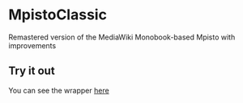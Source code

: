 # MpistoClassic
Remastered version of the MediaWiki Monobook-based Mpisto with improvements
## Try it out
You can see the wrapper [here](https://awikia.github.io/MpistoClassic/Mpisto)

